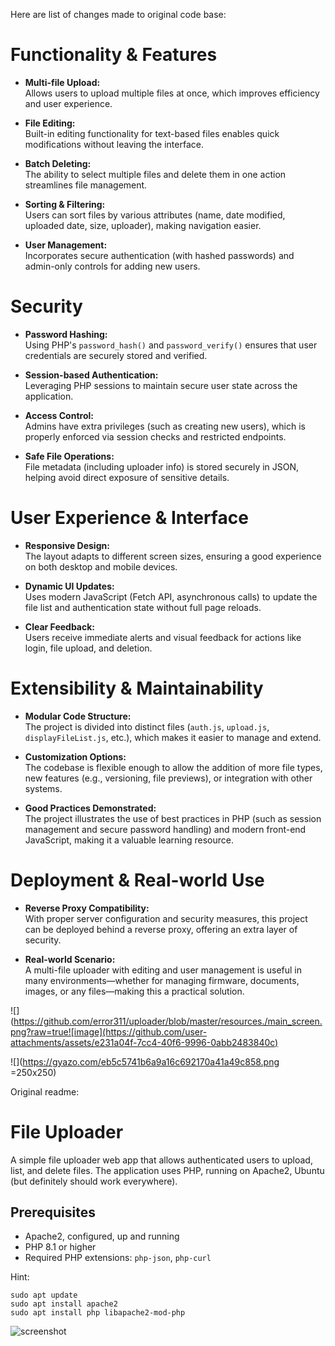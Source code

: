 Here are list of changes made to original code base:

# Functionality & Features

- **Multi-file Upload:**  
  Allows users to upload multiple files at once, which improves efficiency and user experience.

- **File Editing:**  
  Built-in editing functionality for text-based files enables quick modifications without leaving the interface.

- **Batch Deleting:**  
  The ability to select multiple files and delete them in one action streamlines file management.

- **Sorting & Filtering:**  
  Users can sort files by various attributes (name, date modified, uploaded date, size, uploader), making navigation easier.

- **User Management:**  
  Incorporates secure authentication (with hashed passwords) and admin-only controls for adding new users.

# Security

- **Password Hashing:**  
  Using PHP's `password_hash()` and `password_verify()` ensures that user credentials are securely stored and verified.

- **Session-based Authentication:**  
  Leveraging PHP sessions to maintain secure user state across the application.

- **Access Control:**  
  Admins have extra privileges (such as creating new users), which is properly enforced via session checks and restricted endpoints.

- **Safe File Operations:**  
  File metadata (including uploader info) is stored securely in JSON, helping avoid direct exposure of sensitive details.

# User Experience & Interface

- **Responsive Design:**  
  The layout adapts to different screen sizes, ensuring a good experience on both desktop and mobile devices.

- **Dynamic UI Updates:**  
  Uses modern JavaScript (Fetch API, asynchronous calls) to update the file list and authentication state without full page reloads.

- **Clear Feedback:**  
  Users receive immediate alerts and visual feedback for actions like login, file upload, and deletion.

# Extensibility & Maintainability

- **Modular Code Structure:**  
  The project is divided into distinct files (`auth.js`, `upload.js`, `displayFileList.js`, etc.), which makes it easier to manage and extend.

- **Customization Options:**  
  The codebase is flexible enough to allow the addition of more file types, new features (e.g., versioning, file previews), or integration with other systems.

- **Good Practices Demonstrated:**  
  The project illustrates the use of best practices in PHP (such as session management and secure password handling) and modern front-end JavaScript, making it a valuable learning resource.

# Deployment & Real-world Use

- **Reverse Proxy Compatibility:**  
  With proper server configuration and security measures, this project can be deployed behind a reverse proxy, offering an extra layer of security.

- **Real-world Scenario:**  
  A multi-file uploader with editing and user management is useful in many environments—whether for managing firmware, documents, images, or any files—making this a practical solution.

![](https://github.com/error311/uploader/blob/master/resources./main_screen.png?raw=true![image](https://github.com/user-attachments/assets/e231a04f-7cc4-40f6-9996-0abb2483840c)

![](https://gyazo.com/eb5c5741b6a9a16c692170a41a49c858.png =250x250)
      



Original readme:
# File Uploader

A simple file uploader web app that allows authenticated users to upload, list, and delete files. 
The application uses PHP, running on Apache2, Ubuntu (but definitely should work everywhere).

## Prerequisites

- Apache2, configured, up and running
- PHP 8.1 or higher
- Required PHP extensions: `php-json`, `php-curl`

Hint:
```
sudo apt update
sudo apt install apache2
sudo apt install php libapache2-mod-php
```


![screenshot](https://github.com/sensboston/uploader/assets/1036158/5428672d-7dcc-4d7a-a96f-dfe578618c75)


